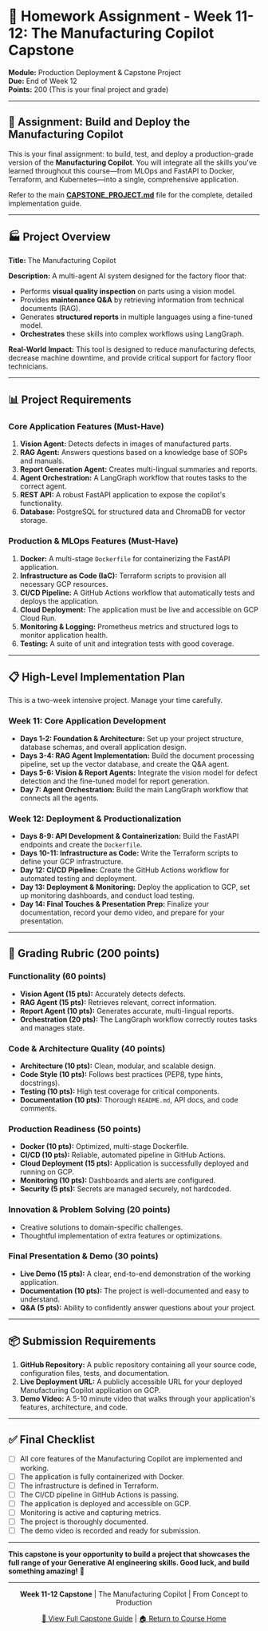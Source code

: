 # 📝 Homework Assignment - Week 11-12: The Manufacturing Copilot Capstone

**Module:** Production Deployment & Capstone Project  
**Due:** End of Week 12  
**Points:** 200 (This is your final project and grade)

---

## 🎯 Assignment: Build and Deploy the Manufacturing Copilot

This is your final assignment: to build, test, and deploy a production-grade version of the **Manufacturing Copilot**. You will integrate all the skills you've learned throughout this course—from MLOps and FastAPI to Docker, Terraform, and Kubernetes—into a single, comprehensive application.

Refer to the main **[CAPSTONE_PROJECT.md](../CAPSTONE_PROJECT.md)** file for the complete, detailed implementation guide.

---

## 🏭 Project Overview

**Title:** The Manufacturing Copilot

**Description:** A multi-agent AI system designed for the factory floor that:
-   Performs **visual quality inspection** on parts using a vision model.
-   Provides **maintenance Q&A** by retrieving information from technical documents (RAG).
-   Generates **structured reports** in multiple languages using a fine-tuned model.
-   **Orchestrates** these skills into complex workflows using LangGraph.

**Real-World Impact:** This tool is designed to reduce manufacturing defects, decrease machine downtime, and provide critical support for factory floor technicians.

---

## 📊 Project Requirements

### Core Application Features (Must-Have)
1.  **Vision Agent:** Detects defects in images of manufactured parts.
2.  **RAG Agent:** Answers questions based on a knowledge base of SOPs and manuals.
3.  **Report Generation Agent:** Creates multi-lingual summaries and reports.
4.  **Agent Orchestration:** A LangGraph workflow that routes tasks to the correct agent.
5.  **REST API:** A robust FastAPI application to expose the copilot's functionality.
6.  **Database:** PostgreSQL for structured data and ChromaDB for vector storage.

### Production & MLOps Features (Must-Have)
1.  **Docker:** A multi-stage `Dockerfile` for containerizing the FastAPI application.
2.  **Infrastructure as Code (IaC):** Terraform scripts to provision all necessary GCP resources.
3.  **CI/CD Pipeline:** A GitHub Actions workflow that automatically tests and deploys the application.
4.  **Cloud Deployment:** The application must be live and accessible on GCP Cloud Run.
5.  **Monitoring & Logging:** Prometheus metrics and structured logs to monitor application health.
6.  **Testing:** A suite of unit and integration tests with good coverage.

---

## 📋 High-Level Implementation Plan

This is a two-week intensive project. Manage your time carefully.

### Week 11: Core Application Development
-   **Days 1-2: Foundation & Architecture:** Set up your project structure, database schemas, and overall application design.
-   **Days 3-4: RAG Agent Implementation:** Build the document processing pipeline, set up the vector database, and create the Q&A agent.
-   **Days 5-6: Vision & Report Agents:** Integrate the vision model for defect detection and the fine-tuned model for report generation.
-   **Day 7: Agent Orchestration:** Build the main LangGraph workflow that connects all the agents.

### Week 12: Deployment & Productionalization
-   **Days 8-9: API Development & Containerization:** Build the FastAPI endpoints and create the `Dockerfile`.
-   **Days 10-11: Infrastructure as Code:** Write the Terraform scripts to define your GCP infrastructure.
-   **Day 12: CI/CD Pipeline:** Create the GitHub Actions workflow for automated testing and deployment.
-   **Day 13: Deployment & Monitoring:** Deploy the application to GCP, set up monitoring dashboards, and conduct load testing.
-   **Day 14: Final Touches & Presentation Prep:** Finalize your documentation, record your demo video, and prepare for your presentation.

---

## 🎯 Grading Rubric (200 points)

### Functionality (60 points)
-   **Vision Agent (15 pts):** Accurately detects defects.
-   **RAG Agent (15 pts):** Retrieves relevant, correct information.
-   **Report Agent (10 pts):** Generates accurate, multi-lingual reports.
-   **Orchestration (20 pts):** The LangGraph workflow correctly routes tasks and manages state.

### Code & Architecture Quality (40 points)
-   **Architecture (10 pts):** Clean, modular, and scalable design.
-   **Code Style (10 pts):** Follows best practices (PEP8, type hints, docstrings).
-   **Testing (10 pts):** High test coverage for critical components.
-   **Documentation (10 pts):** Thorough `README.md`, API docs, and code comments.

### Production Readiness (50 points)
-   **Docker (10 pts):** Optimized, multi-stage Dockerfile.
-   **CI/CD (10 pts):** Reliable, automated pipeline in GitHub Actions.
-   **Cloud Deployment (15 pts):** Application is successfully deployed and running on GCP.
-   **Monitoring (10 pts):** Dashboards and alerts are configured.
-   **Security (5 pts):** Secrets are managed securely, not hardcoded.

### Innovation & Problem Solving (20 points)
-   Creative solutions to domain-specific challenges.
-   Thoughtful implementation of extra features or optimizations.

### Final Presentation & Demo (30 points)
-   **Live Demo (15 pts):** A clear, end-to-end demonstration of the working application.
-   **Documentation (10 pts):** The project is well-documented and easy to understand.
-   **Q&A (5 pts):** Ability to confidently answer questions about your project.

---

## 📦 Submission Requirements

1.  **GitHub Repository:** A public repository containing all your source code, configuration files, tests, and documentation.
2.  **Live Deployment URL:** A publicly accessible URL for your deployed Manufacturing Copilot application on GCP.
3.  **Demo Video:** A 5-10 minute video that walks through your application's features, architecture, and code.

---

## ✅ Final Checklist

-   [ ] All core features of the Manufacturing Copilot are implemented and working.
-   [ ] The application is fully containerized with Docker.
-   [ ] The infrastructure is defined in Terraform.
-   [ ] The CI/CD pipeline in GitHub Actions is passing.
-   [ ] The application is deployed and accessible on GCP.
-   [ ] Monitoring is active and capturing metrics.
-   [ ] The project is thoroughly documented.
-   [ ] The demo video is recorded and ready for submission.

---

**This capstone is your opportunity to build a project that showcases the full range of your Generative AI engineering skills. Good luck, and build something amazing!** 🚀

---

<div align="center">

**Week 11-12 Capstone** | The Manufacturing Copilot | From Concept to Production

[📖 View Full Capstone Guide](../CAPSTONE_PROJECT.md) | [🏠 Return to Course Home](../README.md)

</div>
